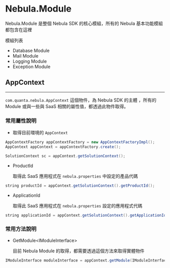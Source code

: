 Nebula.Module
================

Nebula.Module 是整個 Nebula SDK 的核心模組，所有的 Nebula 基本功能模組都包含在這裡

模組列表

* Database Module
* Mail Module
* Logging Module
* Exception Module

## AppContext
----------------

`com.quanta.nebula.AppContext` 這個物件，為 Nebula SDK 的主體 ，所有的 Module 或與一些與 SaaS 相關的屬性值，都透過此物件取得。

### 常用屬性說明

* 取得目前環境的 `AppContext`

```java
AppContextFactory appContextFactory = new AppContextFactoryImpl();
AppContext appContext = appContextFactory.create();

SolutionContext sc = appContext.getSolutionContext();
```

* ProductId

	取得此 SaaS 應用程式在 `nebula.properties` 中設定的產品代碼

```java
string productId = appContext.getSolutionContext().getProductId();
```

* ApplicationId

	取得此 SaaS 應用程式在 `nebula.properties` 設定的應用程式代碼

```java
string applicationId = appContext.getSolutionContext().getApplicationId();
```

### 常用方法說明

* GetModule&lt;IModuleInterface&gt;

	目前 Nebula Module 的取得，都需要透過這個方法來取得實體物件

```java
IModuleInterface moduleInterface = appContext.getModule(IModuleInterface.class);
```
